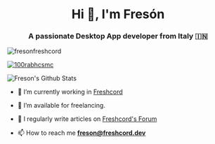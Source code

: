 <h1 align="center">Hi 👋, I'm Fresón</h1>
<h3 align="center">A passionate Desktop App developer from Italy &#127470;&#127475</h3>

<p align="left"> <img src="https://komarev.com/ghpvc/?username=fresonfreshcord&label=Profile%20views&color=0e75b6&style=flat" alt="fresonfreshcord" /> </p>

<p align="left"> <a href="https://twitter.com/fresonfreshcord" target="blank"><img src="https://img.shields.io/twitter/follow/fresonfreshcord?logo=twitter&style=for-the-badge" alt="100rabhcsmc" /></a> </p>

![Freson's Github Stats](https://github-readme-stats.vercel.app/api?username=FresonDev\&bg_color=30,e96443,904e95\&title_color=fff\&text_color=fff)

- 🔭 I’m currently working in <a href="https://freshcord.dev/" target="blank">Freshcord</a>

- 🤝 I’m available for freelancing.

- 📝 I regularly write articles on [Freshcord's Forum](https://freshcord.dev/forum)

- 📫 How to reach me **freson@freshcord.dev**
